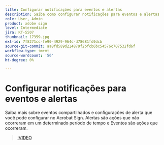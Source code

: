 ```yaml
---
title: Configurar notificações para eventos e alertas
description: Saiba como configurar notificações para eventos e alertas
role: User, Admin
product: adobe sign
level: Intermediate
jira: KT-5507
thumbnail: 17359.jpg
exl-id: 7f8271cc-fe90-4929-964c-d78681fd0dcb
source-git-commit: aa8fd589d214879f2bfcb6bc54576c707532fd6f
workflow-type: tm+mt
source-wordcount: '56'
ht-degree: 0%

---
```


# Configurar notificações para eventos e alertas

Saiba mais sobre eventos compartilhados e configurações de alerta que você pode configurar no Acrobat Sign. Alertas são ações que não ocorreram em um determinado período de tempo e Eventos são ações que ocorreram.

>[!VIDEO](https://video.tv.adobe.com/v/343589?quality=12&learn=on&hidetitle=true)
